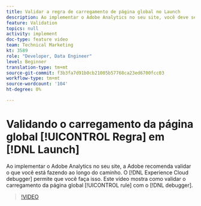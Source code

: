 ```yaml
---
title: Validar a regra de carregamento de página global no Launch
description: Ao implementar o Adobe Analytics no seu site, você deve ser capaz de validar o que está fazendo ao longo do caminho. O Experience Cloud Debugger para salvar! Este vídeo mostra como validar sua regra de carregamento de página global com o depurador da .
feature: Validation
topics: null
activity: implement
doc-type: feature video
team: Technical Marketing
kt: 3589
role: "Developer, Data Engineer"
level: Beginner
translation-type: tm+mt
source-git-commit: f3b3fa7d91b0cb21005b57768ca23ed6700fcc03
workflow-type: tm+mt
source-wordcount: '104'
ht-degree: 0%

---
```



# Validando o carregamento da página global [!UICONTROL Regra] em [!DNL Launch]

Ao implementar o Adobe Analytics no seu site, a Adobe recomenda validar o que você está fazendo ao longo do caminho. O [!DNL Experience Cloud debugger] permite que você faça isso. Este vídeo mostra como validar o carregamento da página global [!UICONTROL rule] com o [!DNL debugger].

>[!VIDEO](https://video.tv.adobe.com/v/28776/?quality=12)
